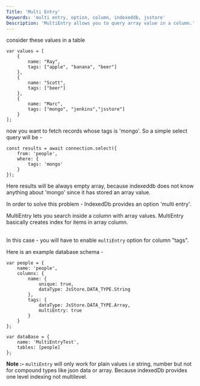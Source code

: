 ```yaml
---
Title: 'Multi Entry'
Keywords: 'multi entry, option, column, indexeddb, jsstore'
Description: 'MultiEntry allows you to query array value in a column.'
---
```


consider these values in a table

```
var values = [
    {
        name: "Ray",
        tags: ["apple", "banana", "beer"]
    },
    {
        name: "Scott",
        tags: ["beer"]
    },
    {
        name: "Marc",
        tags: ["mongo", "jenkins","jsstore"]
    }
];
```

now you want to fetch records whose tags is 'mongo'. So a simple select query will be -

```
const results = await connection.select({
    from: 'people',
    where: {
        tags: 'mongo'
    }
});
```

Here results will be always empty array, because indexeddb does not know anything about 'mongo' since it has stored an array value.

In order to solve this problem - IndexedDb provides an option 'multi entry'.

<div class="highlight">
MultiEntry lets you search inside a column with array values. MultiEntry basically creates index for items in array column.
</div>

<br>In this case - you will have to enable `multiEntry` option for column "tags".

Here is an example database schema -

```
var people = {
    name: 'people',
    columns: {
        name: {
            unique: true,
            dataType: JsStore.DATA_TYPE.String
        },
        tags: {
            dataType: JsStore.DATA_TYPE.Array,
            multiEntry: true
        }
    }
};

var dataBase = {
    name: 'MultiEntryTest',
    tables: [people]
};
```

**Note :-** `multiEntry` will only work for plain values i.e string, number but not for compound types like json data or array. Because indexedDb provides one level indexing not multilevel.
